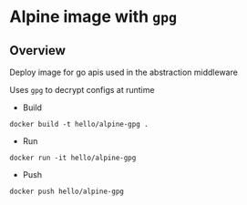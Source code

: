 # Alpine image with `gpg`

## Overview
Deploy image for go apis used in the abstraction middleware

Uses `gpg` to decrypt configs at runtime

- Build
```shell
docker build -t hello/alpine-gpg .
```

- Run
```shell
docker run -it hello/alpine-gpg
```

- Push
```shell
docker push hello/alpine-gpg
```

